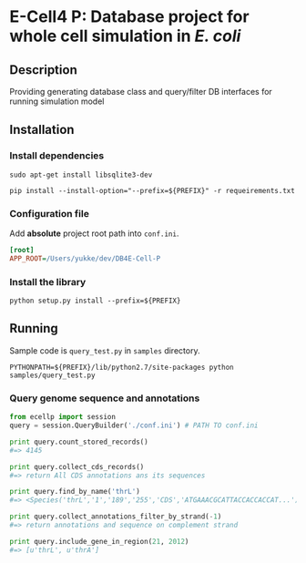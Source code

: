 E-Cell4 P: Database project for whole cell simulation in _E. coli_
===========
## Description 
Providing generating database class and query/filter DB interfaces for running simulation model

## Installation

### Install dependencies
```
sudo apt-get install libsqlite3-dev

pip install --install-option="--prefix=${PREFIX}" -r requeirements.txt
```

### Configuration file
Add **absolute** project root path into `conf.ini`.
```ini
[root]
APP_ROOT=/Users/yukke/dev/DB4E-Cell-P
```

### Install the library
```
python setup.py install --prefix=${PREFIX}
```

## Running
Sample code is `query_test.py` in `samples` directory.

```
PYTHONPATH=${PREFIX}/lib/python2.7/site-packages python samples/query_test.py
```

### Query genome sequence and annotations
```python
from ecellp import session
query = session.QueryBuilder('./conf.ini') # PATH TO conf.ini

print query.count_stored_records()
#=> 4145

print query.collect_cds_records()
#=> return All CDS annotations ans its sequences

print query.find_by_name('thrL')
#=> <Species('thrL','1','189','255','CDS','ATGAAACGCATTACCACCACCAT...')>

print query.collect_annotations_filter_by_strand(-1)
#=> return annotations and sequence on complement strand

print query.include_gene_in_region(21, 2012)
#=> [u'thrL', u'thrA']
```
